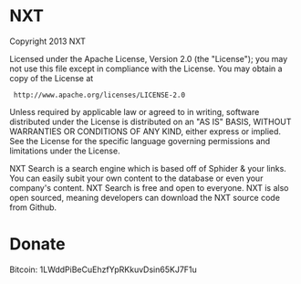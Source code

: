 NXT
===

Copyright 2013 NXT

   Licensed under the Apache License, Version 2.0 (the "License");
   you may not use this file except in compliance with the License.
   You may obtain a copy of the License at

     http://www.apache.org/licenses/LICENSE-2.0

   Unless required by applicable law or agreed to in writing, software
   distributed under the License is distributed on an "AS IS" BASIS,
   WITHOUT WARRANTIES OR CONDITIONS OF ANY KIND, either express or implied.
   See the License for the specific language governing permissions and
   limitations under the License.


NXT Search is a search engine which is based off of Sphider & your links. You can easily subit your own content to the database or even your company's content. NXT Search is free and open to everyone. NXT is also open sourced, meaning developers can download the NXT source code from Github.


Donate
===

Bitcoin: 1LWddPiBeCuEhzfYpRKkuvDsin65KJ7F1u
